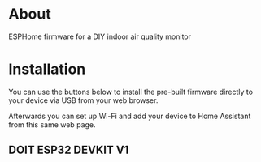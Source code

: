 # About

ESPHome firmware for a DIY indoor air quality monitor

# Installation

You can use the buttons below to install the pre-built firmware directly to your device via USB from your web browser.

Afterwards you can set up Wi-Fi and add your device to Home Assistant from this same web page.

## DOIT ESP32 DEVKIT V1

<esp-web-install-button manifest="./air-quality-monitor-esp32-manifest.json"></esp-web-install-button>

<script type="module" src="https://unpkg.com/esp-web-tools@8.0.3/dist/web/install-button.js?module"></script>
